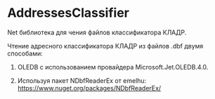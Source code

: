 AddressesClassifier
===================

Net библиотека для чения файлов классификатора КЛАДР.

Чтение адресного классификатора КЛАДР из файлов .dbf двумя способами:

1. OLEDB с использованием провайдера Microsoft.Jet.OLEDB.4.0.

2. Используя пакет NDbfReaderEx от emelhu: https://www.nuget.org/packages/NDbfReaderEx/
